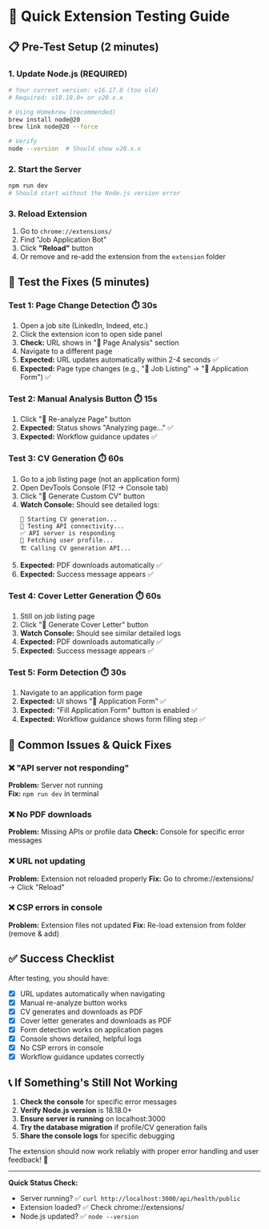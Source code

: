 # 🚀 Quick Extension Testing Guide

## 📋 Pre-Test Setup (2 minutes)

### 1. Update Node.js (REQUIRED)
```bash
# Your current version: v16.17.0 (too old)
# Required: v18.18.0+ or v20.x.x

# Using Homebrew (recommended)
brew install node@20
brew link node@20 --force

# Verify
node --version  # Should show v20.x.x
```

### 2. Start the Server
```bash
npm run dev
# Should start without the Node.js version error
```

### 3. Reload Extension
1. Go to `chrome://extensions/`
2. Find "Job Application Bot"
3. Click **"Reload"** button
4. Or remove and re-add the extension from the `extension` folder

## 🧪 Test the Fixes (5 minutes)

### **Test 1: Page Change Detection** ⏱️ 30s
1. Open a job site (LinkedIn, Indeed, etc.)
2. Click the extension icon to open side panel
3. **Check:** URL shows in "📄 Page Analysis" section
4. Navigate to a different page
5. **Expected:** URL updates automatically within 2-4 seconds ✅
6. **Expected:** Page type changes (e.g., "💼 Job Listing" → "📝 Application Form") ✅

### **Test 2: Manual Analysis Button** ⏱️ 15s
1. Click "🔄 Re-analyze Page" button
2. **Expected:** Status shows "Analyzing page..." ✅
3. **Expected:** Workflow guidance updates ✅

### **Test 3: CV Generation** ⏱️ 60s
1. Go to a job listing page (not an application form)
2. Open DevTools Console (F12 → Console tab)
3. Click "📄 Generate Custom CV" button
4. **Watch Console:** Should see detailed logs:
   ```
   🚀 Starting CV generation...
   🔗 Testing API connectivity...
   ✅ API server is responding
   👤 Fetching user profile...
   🏗️ Calling CV generation API...
   ```
5. **Expected:** PDF downloads automatically ✅
6. **Expected:** Success message appears ✅

### **Test 4: Cover Letter Generation** ⏱️ 60s
1. Still on job listing page
2. Click "📝 Generate Cover Letter" button  
3. **Watch Console:** Should see similar detailed logs
4. **Expected:** PDF downloads automatically ✅
5. **Expected:** Success message appears ✅

### **Test 5: Form Detection** ⏱️ 30s
1. Navigate to an application form page
2. **Expected:** UI shows "📝 Application Form" ✅
3. **Expected:** "Fill Application Form" button is enabled ✅
4. **Expected:** Workflow guidance shows form filling step ✅

## 🐛 Common Issues & Quick Fixes

### ❌ **"API server not responding"**
**Problem:** Server not running  
**Fix:** `npm run dev` in terminal

### ❌ **No PDF downloads**  
**Problem:** Missing APIs or profile data
**Check:** Console for specific error messages

### ❌ **URL not updating**
**Problem:** Extension not reloaded properly
**Fix:** Go to chrome://extensions/ → Click "Reload"

### ❌ **CSP errors in console**
**Problem:** Extension files not updated
**Fix:** Re-load extension from folder (remove & add)

## ✅ Success Checklist

After testing, you should have:
- [x] URL updates automatically when navigating
- [x] Manual re-analyze button works
- [x] CV generates and downloads as PDF
- [x] Cover letter generates and downloads as PDF  
- [x] Form detection works on application pages
- [x] Console shows detailed, helpful logs
- [x] No CSP errors in console
- [x] Workflow guidance updates correctly

## 📞 If Something's Still Not Working

1. **Check the console** for specific error messages
2. **Verify Node.js version** is 18.18.0+
3. **Ensure server is running** on localhost:3000
4. **Try the database migration** if profile/CV generation fails
5. **Share the console logs** for specific debugging

The extension should now work reliably with proper error handling and user feedback! 🎉

---

**Quick Status Check:**
- Server running? ✅ `curl http://localhost:3000/api/health/public`
- Extension loaded? ✅ Check chrome://extensions/
- Node.js updated? ✅ `node --version` 